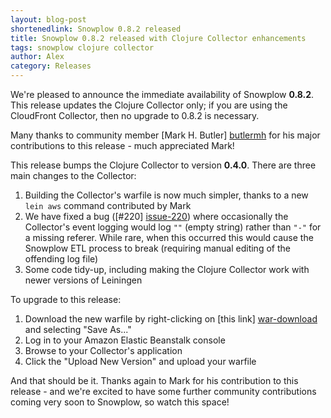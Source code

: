 ```yaml
---
layout: blog-post
shortenedlink: Snowplow 0.8.2 released
title: Snowplow 0.8.2 released with Clojure Collector enhancements
tags: snowplow clojure collector
author: Alex
category: Releases
---
```


We're pleased to announce the immediate availability of Snowplow **0.8.2**. This release updates the Clojure Collector only; if you are using the CloudFront Collector, then no upgrade to 0.8.2 is necessary.

Many thanks to community member [Mark H. Butler] [butlermh] for his major contributions to this release - much appreciated Mark!

This release bumps the Clojure Collector to version **0.4.0**. There are three main changes to the Collector:

1. Building the Collector's warfile is now much simpler, thanks to a new `lein aws` command contributed by Mark
2. We have fixed a bug ([#220] [issue-220]) where occasionally the Collector's event logging would log `""` (empty string) rather than `"-"` for a missing referer. While rare, when this occurred this would cause the Snowplow ETL process to break (requiring manual editing of the offending log file)
3. Some code tidy-up, including making the Clojure Collector work with newer versions of Leiningen

To upgrade to this release:

1. Download the new warfile by right-clicking on [this link] [war-download] and selecting "Save As..."
2. Log in to your Amazon Elastic Beanstalk console
3. Browse to your Collector's application
4. Click the "Upload New Version" and upload your warfile
 
And that should be it. Thanks again to Mark for his contribution to this release - and we're excited to have some further community contributions coming very soon to Snowplow, so watch this space!

[butlermh]: https://github.com/butlermh
[issue-220]: https://github.com/snowplow/snowplow/issues/220
[war-download]: http://s3-eu-west-1.amazonaws.com/snowplow-hosted-assets/2-collectors/clojure-collector/clojure-collector-0.4.0-standalone.war